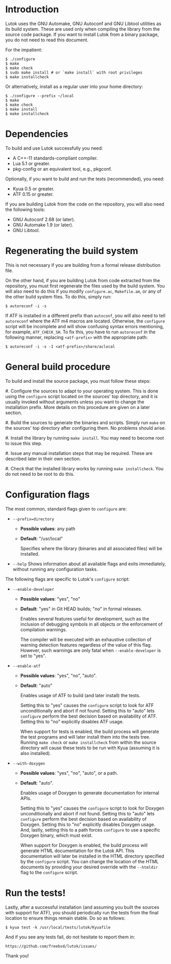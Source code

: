 # Introduction

Lutok uses the GNU Automake, GNU Autoconf and GNU Libtool utilities as
its build system.  These are used only when compiling the library from
the source code package.  If you want to install Lutok from a binary
package, you do not need to read this document.

For the impatient:

```shell
$ ./configure
$ make
$ make check
$ sudo make install # or `make install` with root privileges
$ make installcheck
```

Or alternatively, install as a regular user into your home directory:

```shell
$ ./configure --prefix ~/local
$ make
$ make check
$ make install
$ make installcheck
```

# Dependencies

To build and use Lutok successfully you need:

* A C++-11 standards-compliant compiler.
* Lua 5.1 or greater.
* pkg-config or an equivalent tool, e.g., pkgconf.

Optionally, if you want to build and run the tests (recommended), you
need:

* Kyua 0.5 or greater.
* ATF 0.15 or greater.

If you are building Lutok from the code on the repository, you will also
need the following tools:

* GNU Autoconf 2.68 (or later).
* GNU Automake 1.9 (or later).
* GNU Libtool.


# Regenerating the build system

This is not necessary if you are building from a formal release
distribution file.

On the other hand, if you are building Lutok from code extracted from
the repository, you must first regenerate the files used by the build
system.  You will also need to do this if you modify `configure.ac`,
`Makefile.am`, or any of the other build system files.  To do this, simply
run:

```shell
$ autoreconf -i -s
```

If ATF is installed in a different prefix than `autoconf`, you will also
need to tell `autoreconf` where the ATF m4 macros are located.  Otherwise,
the `configure` script will be incomplete and will show confusing syntax
errors mentioning, for example, `ATF_CHECK_SH`.  To fix this, you have
to run `autoreconf` in the following manner, replacing `<atf-prefix>` with
the appropriate path:

```shell
$ autoreconf -i -s -I <atf-prefix>/share/aclocal
```

# General build procedure

To build and install the source package, you must follow these steps:

#. Configure the sources to adapt to your operating system.  This is
   done using the `configure` script located on the sources' top
   directory, and it is usually invoked without arguments unless you
   want to change the installation prefix.  More details on this
   procedure are given on a later section.

#. Build the sources to generate the binaries and scripts.  Simply run
   `make` on the sources' top directory after configuring them.  No
   problems should arise.

#. Install the library by running `make install`.  You may need to
   become root to issue this step.

#. Issue any manual installation steps that may be required.  These are
   described later in their own section.

#. Check that the installed library works by running `make installcheck`.
   You do not need to be root to do this.


# Configuration flags

The most common, standard flags given to `configure` are:

- `--prefix=directory`
    - **Possible values**: any path
    - **Default**: "/usr/local"

      Specifies where the library (binaries and all associated files) will
      be installed.

- `--help`
      Shows information about all available flags and exits immediately,
      without running any configuration tasks.

The following flags are specific to Lutok's `configure` script:

- `--enable-developer`
    - **Possible values**: "yes", "no"
    - **Default**: "yes" in Git HEAD builds; "no" in formal releases.

      Enables several features useful for development, such as the inclusion
      of debugging symbols in all objects or the enforcement of compilation
      warnings.

      The compiler will be executed with an exhaustive collection of warning
      detection features regardless of the value of this flag.  However, such
      warnings are only fatal when `--enable-developer` is set to "yes".

- `--enable-atf`
    - **Possible values**: "yes", "no", "auto".
    - **Default**: "auto"

      Enables usage of ATF to build (and later install) the tests.

      Setting this to "yes" causes the `configure` script to look for ATF
      unconditionally and abort if not found.  Setting this to "auto" lets
      `configure` perform the best decision based on availability of ATF.
      Setting this to "no" explicitly disables ATF usage.

      When support for tests is enabled, the build process will generate the
      test programs and will later install them into the tests tree.
      Running `make check` or `make installcheck` from within the source
      directory will cause these tests to be run with Kyua (assuming it is
      also installed).

- `--with-doxygen`
    - **Possible values**: "yes", "no", "auto", or a path.
    - **Default**: "auto".

      Enables usage of Doxygen to generate documentation for internal APIs.

      Setting this to "yes" causes the `configure` script to look for Doxygen
      unconditionally and abort if not found.  Setting this to "auto" lets
      `configure` perform the best decision based on availability of Doxygen.
      Setting this to "no" explicitly disables Doxygen usage.  And, lastly,
      setting this to a path forces `configure` to use a specific Doxygen
      binary, which must exist.

      When support for Doxygen is enabled, the build process will generate
      HTML documentation for the Lutok API.  This documentation will later
      be installed in the HTML directory specified by the `configure` script.
      You can change the location of the HTML documents by providing your
      desired override with the `--htmldir` flag to the `configure` script.


Run the tests!
==============

Lastly, after a successful installation (and assuming you built the
sources with support for ATF), you should periodically run the tests
from the final location to ensure things remain stable.  Do so as
follows:

```shell
$ kyua test -k /usr/local/tests/lutok/Kyuafile
```

And if you see any tests fail, do not hesitate to report them in:

    https://github.com/freebsd/lutok/issues/

Thank you!
